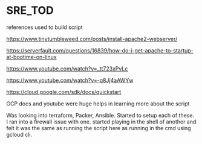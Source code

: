 # SRE_TOD

references used to build script

https://www.tinytumbleweed.com/posts/install-apache2-webserver/

https://serverfault.com/questions/16839/how-do-i-get-apache-to-startup-at-bootime-on-linux

https://www.youtube.com/watch?v=_tt723xPvLc

https://www.youtube.com/watch?v=-q8Jj4aAWYw

https://cloud.google.com/sdk/docs/quickstart


GCP docs and youtube were huge helps in learning more about the script

Was looking into terraform, Packer, Ansible. Started to setup each of these. I ran into a firewall issue with one. started playing in the shell of another and felt it was the same as running the script here as running in the cmd using gcloud cli. 
